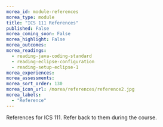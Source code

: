 ```yaml
---
morea_id: module-references
morea_type: module
title: "ICS 111 References"
published: False
morea_coming_soon: False
morea_highlight: False
morea_outcomes: 
morea_readings: 
  - reading-java-coding-standard
  - reading-eclipse-configuration
  - reading-setup-eclipse-1
morea_experiences: 
morea_assessments: 
morea_sort_order: 130
morea_icon_url: /morea/references/reference2.jpg
morea_labels: 
  - "Reference"
---
```


References for ICS 111. Refer back to them during the course.

